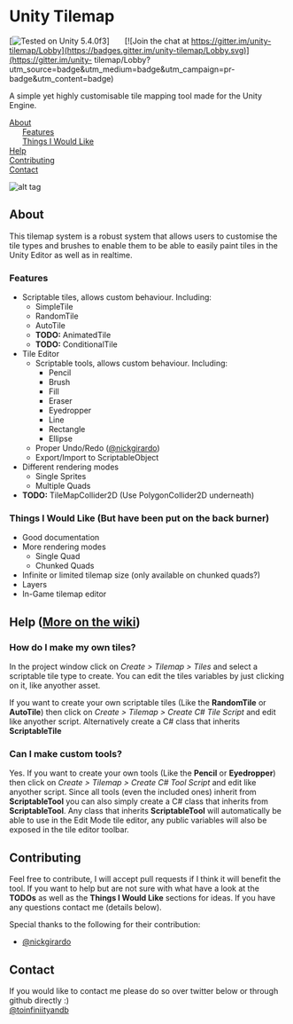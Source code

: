 # Unity Tilemap

[![Tested on Unity 5.4.0f3](https://img.shields.io/badge/Tested%20on%20unity-5.4.0f3-blue.svg?style=flat-square)]&nbsp;&nbsp;&nbsp;&nbsp;&nbsp;&nbsp;
[![Join the chat at https://gitter.im/unity-tilemap/Lobby](https://badges.gitter.im/unity-tilemap/Lobby.svg)](https://gitter.im/unity-
tilemap/Lobby?utm_source=badge&utm_medium=badge&utm_campaign=pr-badge&utm_content=badge)



A simple yet highly customisable tile mapping tool made for the Unity Engine.

[About](#about)    
&nbsp;&nbsp;&nbsp;&nbsp;&nbsp;&nbsp;[Features](#features)    
&nbsp;&nbsp;&nbsp;&nbsp;&nbsp;&nbsp;[Things I Would Like](#like)    
[Help](#help)    
[Contributing](#contributing)    
[Contact](#contact)

![alt tag](https://github.com/toinfiniityandbeyond/unity-tilemap/blob/master/images/banner.gif)

## About
This tilemap system is a robust system that allows users to customise the tile types and brushes to enable them to be able to easily paint tiles in the Unity Editor as well as in realtime.
### Features
* Scriptable tiles, allows custom behaviour. Including:
	* SimpleTile
	* RandomTile
	* AutoTile
	* **TODO:** AnimatedTile
	* **TODO:** ConditionalTile
* Tile Editor
	* Scriptable tools, allows custom behaviour. Including:
		*  Pencil
		*  Brush
		*  Fill
		*  Eraser
		*  Eyedropper
		*  Line
		*  Rectangle
		*  Ellipse
	* Proper Undo/Redo ([@nickgirardo](https://github.com/nickgirardo))
	* Export/Import to ScriptableObject
* Different rendering modes
	* Single Sprites
	* Multiple Quads
* **TODO:** TileMapCollider2D (Use PolygonCollider2D underneath)

### Things I Would Like (But have been put on the back burner)<a name="like"></a>
* Good documentation
* More rendering modes
	* Single Quad
	* Chunked Quads
* Infinite or limited tilemap size (only available on chunked quads?)
* Layers
* In-Game tilemap editor

## Help ([More on the wiki](../../wiki))<a name="help"></a>

### How do I make my own tiles?
In the project window click on _Create > Tilemap > Tiles_ and select a scriptable tile type to create. You can edit the tiles variables by just clicking on it, like anyother asset.

If you want to create your own scriptable tiles (Like the **RandomTile** or **AutoTile**) then click on _Create > Tilemap > Create C# Tile Script_ and edit like anyother script. Alternatively create a C# class that inherits **ScriptableTile**

### Can I make custom tools?
Yes. If you want to create your own tools (Like the **Pencil** or **Eyedropper**) then click on _Create > Tilemap > Create C# Tool Script_ and edit like anyother script. Since all tools (even the included ones) inherit from **ScriptableTool** you can also simply create a C# class that inherits from **ScriptableTool**. Any class that inherits **ScriptableTool** will automatically be able to use in the Edit Mode tile editor, any public variables will also be exposed in the tile editor toolbar.

## Contributing
Feel free to contribute, I will accept pull requests if I think it will benefit the tool. If you want to help but are not sure with what have a look at the **TODOs** as well as the **Things I Would Like** sections for ideas. If you have any questions contact me (details below).

Special thanks to the following for their contribution:
* [@nickgirardo](https://github.com/nickgirardo)

## Contact
If you would like to contact me please do so over twitter below or through github directly :)    
[@toinfiniityandb](https://www.twitter.com/toinfiniityandb)
